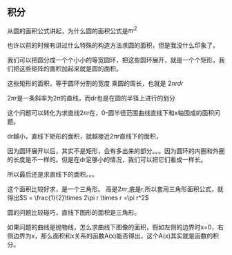 ## 积分

从圆的面积公式讲起，为什么圆的面积公式是$\pi r^2$

也许以前的时候有讲过什么特殊的构造方法求圆的面积，但是我没什么印象了。



我们可以把圆分成一个个小小的等宽圆环，把这些圆环展开，就是一个个矩形，我们把这些矩阵的面积加起来就是圆的面积。

这些矩形的面积，等于圆环分割的宽度 乘圆的周长，也就是 $2\pi r dr$

$2\pi r$是一条斜率为$2\pi$的直线，而dr也是在圆的半径上进行的划分

这个问题可以转化为求直线$2\pi r$在，0-圆半径范围曲线直线下和x轴围成的面积问题。

dr越小，直线下矩形的面积，就越接近$2\pi r$直线下的面积，

因为圆环展开以后，其实不是矩形，会有多出来的部分。。。因为圆环的内圈和外圈的长度是不一样的。但是在dr足够小的情况，我们可以把它们看成一样长。

所以最后还是求直线下的面积。。。

这个面积比较好求，是一个三角形。   高是$2\pi r$,底是r,所以套用三角形面积公式，就得出$S = \frac{1}{2}\times 2\pi r \times r =\pi r^2$



圆的问题比较碰巧，直线下图形的面积是三角形。

如果问题的曲线是抛物线，怎么求曲线下图像的面积，假如左侧的边界时x=0，右侧边界为x，那么面积和x关系的函数A(x)能否得出，这个A(x)其实就是函数的积分。











